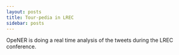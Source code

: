```yaml
---
layout: posts
title: Tour-pedia in LREC
sidebar: posts
---
```

OpeNER is doing a real time analysis of the tweets during the LREC conference.